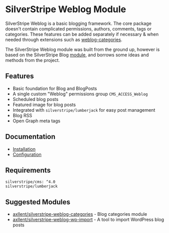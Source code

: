 # SilverStripe Weblog Module

SilverStripe Weblog is a basic blogging framework. The core package doesn't contain complicated
permissions, authors, comments, tags or categories. These features can be added separately
if necessary & when needed through extensions such as
[weblog-categories](https://github.com/axllent/silverstripe-weblog-categories).

The SilverStripe Weblog module was built from the ground up, however is based on the SilverStripe Blog
[module](https://github.com/silverstripe/silverstripe-blog), and borrows some ideas and methods
from the project.


## Features

- Basic foundation for Blog and BlogPosts
- A single custom "Weblog" permissions group `CMS_ACCESS_Weblog`
- Scheduled blog posts
- Featured image for blog posts
- Integrated with `silverstripe/lumberjack` for easy post management
- Blog RSS
- Open Graph meta tags


## Documentation

- [Installation](docs/en/Installation.md)
- [Configuration](docs/en/Configuration.md)


## Requirements

```
silverstripe/cms: ^4.0
silverstripe/lumberjack
```


## Suggested Modules

- [axllent/silverstripe-weblog-categories](https://github.com/axllent/silverstripe-weblog-categories) - Blog categories module
- [axllent/silverstripe-weblog-wp-import](https://github.com/axllent/silverstripe-weblog-wp-import) - A tool to import WordPress blog posts
